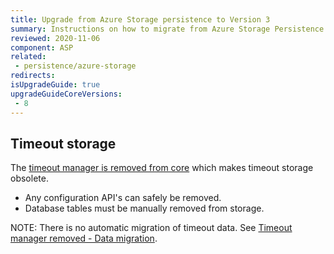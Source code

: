 ```yaml
---
title: Upgrade from Azure Storage persistence to Version 3
summary: Instructions on how to migrate from Azure Storage Persistence to version 2
reviewed: 2020-11-06
component: ASP
related:
 - persistence/azure-storage
redirects:
isUpgradeGuide: true
upgradeGuideCoreVersions:
 - 8
---
```


## Timeout storage

The [timeout manager is removed from core](/nservicebus/upgrades/7to8/#timeout-manager-removed) which makes timeout storage obsolete.

- Any configuration API's can safely be removed.
- Database tables must be manually removed from storage.

NOTE: There is no automatic migration of timeout data. See [Timeout manager removed - Data migration](/nservicebus/upgrades/7to8/#timeout-manager-removed-data-migration).